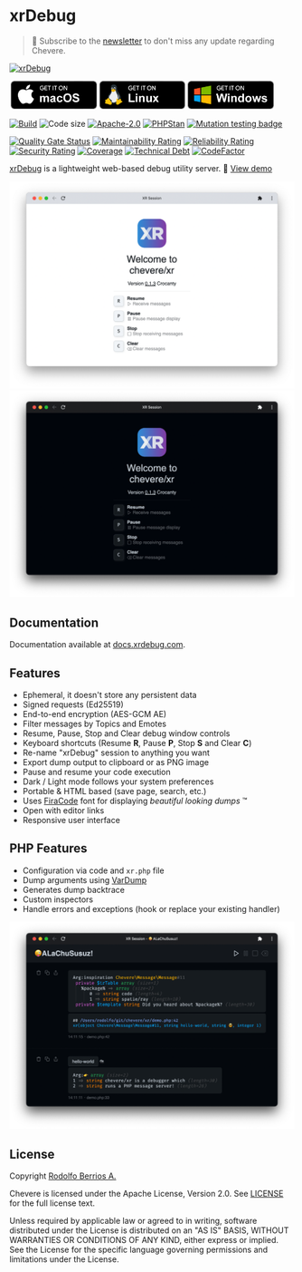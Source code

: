 # xrDebug

> 🔔 Subscribe to the [newsletter](https://chv.to/chevere-newsletter) to don't miss any update regarding Chevere.

<a href="https://xrdebug.com"><img alt="xrDebug" src="app/src/icon.svg" width="40%"></a>

<a href="https://github.com/xrdebug/xrdebug/releases/latest"><img alt="Get it on macOS" src=".github/badge/macos.png" height="50" hspace="2"><img alt="Get it on Linux" src=".github/badge/linux.png" height="50" hspace="2"><img alt="Get it on Windows" src=".github/badge/windows.png" height="50" hspace="2"></a>

[![Build](https://img.shields.io/github/actions/workflow/status/xrdebug/xrdebug/test.yml?branch=1.0&style=flat-square)](https://github.com/xrdebug/xrdebug/actions)
![Code size](https://img.shields.io/github/languages/code-size/xrdebug/xrdebug?style=flat-square)
[![Apache-2.0](https://img.shields.io/github/license/xrdebug/xrdebug?style=flat-square)](LICENSE)
[![PHPStan](https://img.shields.io/badge/PHPStan-level%209-blueviolet?style=flat-square)](https://phpstan.org/)
[![Mutation testing badge](https://img.shields.io/endpoint?style=flat-square&url=https%3A%2F%2Fbadge-api.stryker-mutator.io%2Fgithub.com%2Fchevere%2Fxrdebug%2F1.0)](https://dashboard.stryker-mutator.io/reports/github.com/xrdebug/xrdebug/1.0)

[![Quality Gate Status](https://sonarcloud.io/api/project_badges/measure?project=xrdebug_xrdebug&metric=alert_status)](https://sonarcloud.io/dashboard?id=xrdebug_xrdebug)
[![Maintainability Rating](https://sonarcloud.io/api/project_badges/measure?project=xrdebug_xrdebug&metric=sqale_rating)](https://sonarcloud.io/dashboard?id=xrdebug_xrdebug)
[![Reliability Rating](https://sonarcloud.io/api/project_badges/measure?project=xrdebug_xrdebug&metric=reliability_rating)](https://sonarcloud.io/dashboard?id=xrdebug_xrdebug)
[![Security Rating](https://sonarcloud.io/api/project_badges/measure?project=xrdebug_xrdebug&metric=security_rating)](https://sonarcloud.io/dashboard?id=xrdebug_xrdebug)
[![Coverage](https://sonarcloud.io/api/project_badges/measure?project=xrdebug_xrdebug&metric=coverage)](https://sonarcloud.io/dashboard?id=xrdebug_xrdebug)
[![Technical Debt](https://sonarcloud.io/api/project_badges/measure?project=xrdebug_xrdebug&metric=sqale_index)](https://sonarcloud.io/dashboard?id=xrdebug_xrdebug)
[![CodeFactor](https://www.codefactor.io/repository/github/xrdebug/xrdebug/badge)](https://www.codefactor.io/repository/github/xrdebug/xrdebug)

[xrDebug](https://xrdebug.com/) is a lightweight web-based debug utility server. 🦄 [View demo](https://user-images.githubusercontent.com/20590102/153045551-619c74cc-c4ae-41da-b7b6-bd8733e623a2.mp4)

<p align="center">
    <img alt="xrDebug light" src=".screen/xr-0.1.3-light-welcome.png">
    <img alt="xrDebug dark" src=".screen/xr-0.1.3-dark-welcome.png">
</p>

## Documentation

Documentation available at [docs.xrdebug.com](https://docs.xrdebug.com/).

## Features

* Ephemeral, it doesn't store any persistent data
* Signed requests (Ed25519)
* End-to-end encryption (AES-GCM AE)
* Filter messages by Topics and Emotes
* Resume, Pause, Stop and Clear debug window controls
* Keyboard shortcuts (Resume **R**, Pause **P**, Stop **S** and Clear **C**)
* Re-name "xrDebug" session to anything you want
* Export dump output to clipboard or as PNG image
* Pause and resume your code execution
* Dark / Light mode follows your system preferences
* Portable & HTML based (save page, search, etc.)
* Uses [FiraCode](https://github.com/tonsky/FiraCode) font for displaying _beautiful looking dumps_ ™
* Open with editor links
* Responsive user interface

## PHP Features

* Configuration via code and `xr.php` file
* Dump arguments using [VarDump](https://chevere.org/packages/var-dump.html)
* Generates dump backtrace
* Custom inspectors
* Handle errors and exceptions (hook or replace your existing handler)

<p align="center">
    <img alt="xrDebug dark demo" src=".screen/xr-0.1.3-dark-demo.png">
</p>

## License

Copyright [Rodolfo Berrios A.](https://rodolfoberrios.com/)

Chevere is licensed under the Apache License, Version 2.0. See [LICENSE](LICENSE) for the full license text.

Unless required by applicable law or agreed to in writing, software distributed under the License is distributed on an "AS IS" BASIS, WITHOUT WARRANTIES OR CONDITIONS OF ANY KIND, either express or implied. See the License for the specific language governing permissions and limitations under the License.
